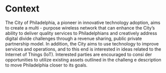 # Context

The City of Philadelphia, a pioneer in innovative technology adoption, aims to create a multi - purpose wireless network that can enhance the City’s ability to deliver quality services to Philadelphians and creatively address digital divide challenges through a revenue sharing, public private partnership model. In addition, the City aims to use technology to improve services and operations, and to this end is interested in ideas related to the Internet of Things \(IoT\). Interested parties are encouraged to consi der opportunities to utilize existing assets outlined in the challeng e description to move Philadelphia closer to its goals.

